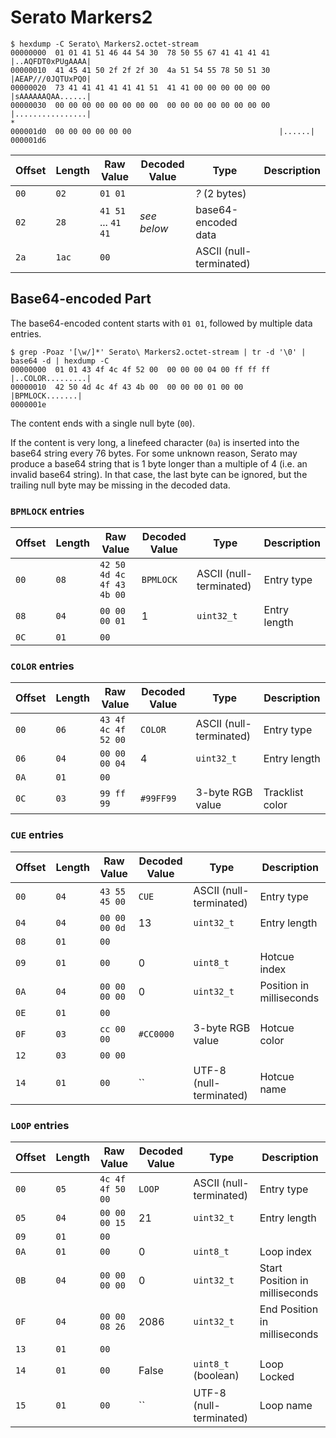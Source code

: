 # Serato Markers2

    $ hexdump -C Serato\ Markers2.octet-stream
    00000000  01 01 41 51 46 44 54 30  78 50 55 67 41 41 41 41  |..AQFDT0xPUgAAAA|
    00000010  41 45 41 50 2f 2f 2f 30  4a 51 54 55 78 50 51 30  |AEAP///0JQTUxPQ0|
    00000020  73 41 41 41 41 41 41 51  41 41 00 00 00 00 00 00  |sAAAAAAQAA......|
    00000030  00 00 00 00 00 00 00 00  00 00 00 00 00 00 00 00  |................|
    *
    000001d0  00 00 00 00 00 00                                 |......|
    000001d6

| Offset | Length | Raw Value                 | Decoded Value | Type                    | Description
| ------ | ------ | ------------------------- | ------------- | ----------------------- | -----------
|   `00` |   `02` | `01 01`                   |               | *?* (2 bytes)           |
|   `02` |   `28` | `41 51` ... `41 41`       | *see below*   | base64-encoded data     | 
|   `2a` |  `1ac` | `00`                      |               | ASCII (null-terminated) |

## Base64-encoded Part

The base64-encoded content starts with `01 01`, followed by multiple data entries.

    $ grep -Poaz '[\w/]*' Serato\ Markers2.octet-stream | tr -d '\0' | base64 -d | hexdump -C
    00000000  01 01 43 4f 4c 4f 52 00  00 00 00 04 00 ff ff ff  |..COLOR.........|
    00000010  42 50 4d 4c 4f 43 4b 00  00 00 00 01 00 00        |BPMLOCK.......|
    0000001e

The content ends with a single null byte (`00`).

If the content is very long, a linefeed character (`0a`) is inserted into the base64 string every 76 bytes.
For some unknown reason, Serato may produce a base64 string that is 1 byte longer than a multiple of 4 (i.e. an invalid base64 string).
In that case, the last byte can be ignored, but the trailing null byte may be missing in the decoded data.

### `BPMLOCK` entries

| Offset | Length | Raw Value                 | Decoded Value | Type                    | Description
| ------ | ------ | ------------------------- | ------------- | ----------------------- | -----------
|   `00` |   `08` | `42 50 4d 4c 4f 43 4b 00` | `BPMLOCK`     | ASCII (null-terminated) | Entry type
|   `08` |   `04` | `00 00 00 01`             | 1             | `uint32_t`              | Entry length
|   `0C` |   `01` | `00`                      |               |                         |

### `COLOR` entries

| Offset | Length | Raw Value                 | Decoded Value | Type                    | Description
| ------ | ------ | ------------------------- | ------------- | ----------------------- | -----------
|   `00` |   `06` | `43 4f 4c 4f 52 00`       | `COLOR`       | ASCII (null-terminated) | Entry type
|   `06` |   `04` | `00 00 00 04`             | 4             | `uint32_t`              | Entry length
|   `0A` |   `01` | `00`                      |               |                         |
|   `0C` |   `03` | `99 ff 99`                | `#99FF99`     | 3-byte RGB value        | Tracklist color


### `CUE` entries

| Offset | Length | Raw Value                 | Decoded Value | Type                    | Description
| ------ | ------ | ------------------------- | ------------- | ----------------------- | -----------
|   `00` |   `04` | `43 55 45 00`             | `CUE`         | ASCII (null-terminated) | Entry type
|   `04` |   `04` | `00 00 00 0d`             | 13            | `uint32_t`              | Entry length
|   `08` |   `01` | `00`                      |               |                         |
|   `09` |   `01` | `00`                      | 0             | `uint8_t`               | Hotcue index
|   `0A` |   `04` | `00 00 00 00`             | 0             | `uint32_t`              | Position in milliseconds
|   `0E` |   `01` | `00`                      |               |                         |
|   `0F` |   `03` | `cc 00 00`                | `#CC0000`     | 3-byte RGB value        | Hotcue color
|   `12` |   `03` | `00 00`                   |               |                         |
|   `14` |   `01` | `00`                      | ``            | UTF-8 (null-terminated) | Hotcue name

### `LOOP` entries

| Offset | Length | Raw Value                 | Decoded Value | Type                    | Description
| ------ | ------ | ------------------------- | ------------- | ----------------------- | -----------
|   `00` |   `05` | `4c 4f 4f 50 00`          | `LOOP`        | ASCII (null-terminated) | Entry type
|   `05` |   `04` | `00 00 00 15`             | 21            | `uint32_t`              | Entry length
|   `09` |   `01` | `00`                      |               |                         |
|   `0A` |   `01` | `00`                      | 0             | `uint8_t`               | Loop index
|   `0B` |   `04` | `00 00 00 00`             | 0             | `uint32_t`              | Start Position in milliseconds
|   `0F` |   `04` | `00 00 08 26`             | 2086          | `uint32_t`              | End Position in milliseconds
|   `13` |   `01` | `00`                      |               |                         |
|   `14` |   `01` | `00`                      | False         | `uint8_t` (boolean)     | Loop Locked
|   `15` |   `01` | `00`                      | ``            | UTF-8 (null-terminated) | Loop name
